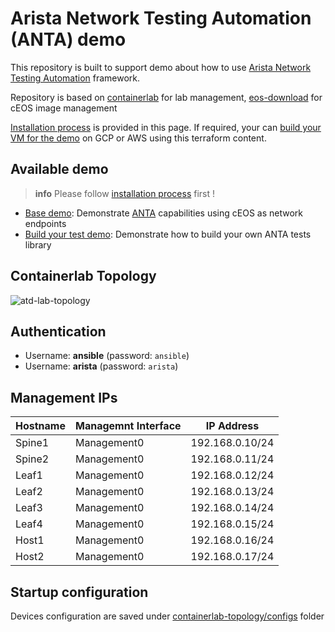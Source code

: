 # Arista Network Testing Automation (ANTA) demo

This repository is built to support demo about how to use [Arista Network Testing Automation](https://www.anta.ninja) framework.

Repository is based on [containerlab](https://containerlab.dev/) for lab management, [eos-download](https://github.com/titom73/eos-downloader) for cEOS image management

[Installation process](./docs/installation.md) is provided in this page. If required, your can [build your VM for the demo](vm-builder/README.md) on GCP or AWS using this terraform content.

## Available demo

> **info**
> Please follow [installation process](./docs/installation.md) first !

- [Base demo](docs/demo-base.md): Demonstrate [ANTA](www.anta.ninja) capabilities using cEOS as network endpoints
- [Build your test demo](docs/demo-tests.md): Demonstrate how to build your own ANTA tests library

## Containerlab Topology

![atd-lab-topology](diagram.png)

## Authentication

- Username: __ansible__ (password: `ansible`)
- Username: __arista__ (password: `arista`)

## Management IPs

| Hostname | Managemnt Interface | IP Address      |
| -------- | ------------------- | --------------  |
| Spine1   | Management0         | 192.168.0.10/24 |
| Spine2   | Management0         | 192.168.0.11/24 |
| Leaf1    | Management0         | 192.168.0.12/24 |
| Leaf2    | Management0         | 192.168.0.13/24 |
| Leaf3    | Management0         | 192.168.0.14/24 |
| Leaf4    | Management0         | 192.168.0.15/24 |
| Host1    | Management0         | 192.168.0.16/24 |
| Host2    | Management0         | 192.168.0.17/24 |

## Startup configuration

Devices configuration are saved under [containerlab-topology/configs](containerlab-topology/configs) folder
